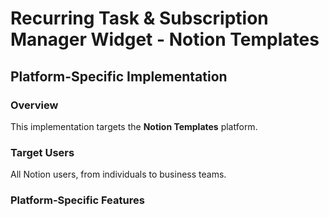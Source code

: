 # Recurring Task & Subscription Manager Widget - Notion Templates

## Platform-Specific Implementation

### Overview
This implementation targets the **Notion Templates** platform.

### Target Users
All Notion users, from individuals to business teams.

### Platform-Specific Features
